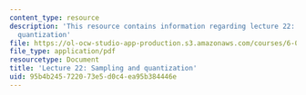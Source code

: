 ```yaml
---
content_type: resource
description: 'This resource contains information regarding lecture 22: sampling and
  quantization'
file: https://ol-ocw-studio-app-production.s3.amazonaws.com/courses/6-003-signals-and-systems-fall-2011/95b4b245722073e5d0c4ea95b384446e_MIT6_003F11_lec22.pdf
file_type: application/pdf
resourcetype: Document
title: 'Lecture 22: Sampling and quantization'
uid: 95b4b245-7220-73e5-d0c4-ea95b384446e
---
```

